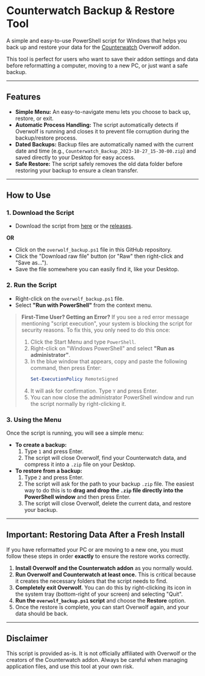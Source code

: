 # **Counterwatch Backup & Restore Tool**

A simple and easy-to-use PowerShell script for Windows that helps you back up and restore your data for the [Counterwatch](https://counterwatch.gg) Overwolf addon.

This tool is perfect for users who want to save their addon settings and data before reformatting a computer, moving to a new PC, or just want a safe backup.

---

## **Features**

* **Simple Menu:** An easy-to-navigate menu lets you choose to back up, restore, or exit.
* **Automatic Process Handling:** The script automatically detects if Overwolf is running and closes it to prevent file corruption during the backup/restore process.
* **Dated Backups:** Backup files are automatically named with the current date and time (e.g., `Counterwatch_Backup_2023-10-27_15-30-00.zip`) and saved directly to your Desktop for easy access.
* **Safe Restore:** The script safely removes the old data folder before restoring your backup to ensure a clean transfer.

---

## **How to Use**

### **1. Download the Script**

* Download the script from [here](https://github.com/LunRos/cwbackuptool/releases/download/Main/cwbackuptool.ps1) or the [releases](https://github.com/LunRos/cwbackuptool/releases/tag/Main).
  
**OR**
  
* Click on the `overwolf_backup.ps1` file in this GitHub repository.
* Click the "Download raw file" button (or "Raw" then right-click and "Save as...").
* Save the file somewhere you can easily find it, like your Desktop.

### **2. Run the Script**

* Right-click on the `overwolf_backup.ps1` file.
* Select **"Run with PowerShell"** from the context menu.

> **First-Time User? Getting an Error?**
> If you see a red error message mentioning "script execution", your system is blocking the script for security reasons. To fix this, you only need to do this once:
>
> 1.  Click the Start Menu and type `PowerShell`.
> 2.  Right-click on "Windows PowerShell" and select **"Run as administrator"**.
> 3.  In the blue window that appears, copy and paste the following command, then press Enter:
>     ```powershell
>     Set-ExecutionPolicy RemoteSigned
>     ```
> 4.  It will ask for confirmation. Type `Y` and press Enter.
> 5.  You can now close the administrator PowerShell window and run the script normally by right-clicking it.

### **3. Using the Menu**

Once the script is running, you will see a simple menu:

* **To create a backup:**
    1.  Type `1` and press Enter.
    2.  The script will close Overwolf, find your Counterwatch data, and compress it into a `.zip` file on your Desktop.
* **To restore from a backup:**
    1.  Type `2` and press Enter.
    2.  The script will ask for the path to your backup `.zip` file. The easiest way to do this is to **drag and drop the `.zip` file directly into the PowerShell window** and then press Enter.
    3.  The script will close Overwolf, delete the current data, and restore your backup.

---

## **Important: Restoring Data After a Fresh Install**

If you have reformatted your PC or are moving to a new one, you must follow these steps in order **exactly** to ensure the restore works correctly.

1.  **Install Overwolf and the Counterwatch addon** as you normally would.
2.  **Run Overwolf and Counterwatch at least once.** This is critical because it creates the necessary folders that the script needs to find.
3.  **Completely exit Overwolf.** You can do this by right-clicking its icon in the system tray (bottom-right of your screen) and selecting "Quit".
4.  **Run the `overwolf_backup.ps1` script** and choose the **Restore** option.
5.  Once the restore is complete, you can start Overwolf again, and your data should be back.

---

## **Disclaimer**

This script is provided as-is. It is not officially affiliated with Overwolf or the creators of the Counterwatch addon. Always be careful when managing application files, and use this tool at your own risk.
